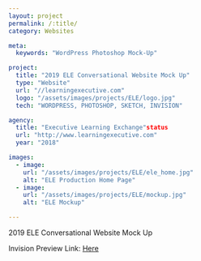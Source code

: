 ```yaml
---
layout: project
permalink: /:title/
category: Websites

meta:
  keywords: "WordPress Photoshop Mock-Up"

project:
  title: "2019 ELE Conversational Website Mock Up"
  type: "Website"
  url: "//learningexecutive.com"
  logo: "/assets/images/projects/ELE/logo.jpg"
  tech: "WORDPRESS, PHOTOSHOP, SKETCH, INVISION"

agency:
  title: "Executive Learning Exchange"status
  url: "http://www.learningexecutive.com"
  year: "2018"

images:
  - image:
    url: "/assets/images/projects/ELE/ele_home.jpg"
    alt: "ELE Production Home Page"
  - image:
    url: "/assets/images/projects/ELE/mockup.jpg"
    alt: "ELE Mockup"

---
```

<p>2019 ELE Conversational Website Mock Up</p>
<p>Invision Preview Link: <a href="https://invis.io/4CPX4BAV7MY#/340303858_Desktop">Here</a> </p>

